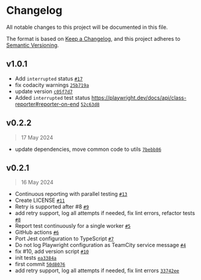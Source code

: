 # Changelog

All notable changes to this project will be documented in this file.

The format is based on [Keep a Changelog](https://keepachangelog.com/en/1.1.0/),
and this project adheres to [Semantic Versioning](https://semver.org/spec/v2.0.0.html).

## v1.0.1

- Add `interrupted` status [`#17`](https://github.com/artemrudenko/playwright-teamcity-reporter/pull/17)
- fix codacity warnings [`25b719a`](https://github.com/artemrudenko/playwright-teamcity-reporter/commit/25b719a4691930f653b8c5f2530f164e8c5459ea)
- update version [`c05f7d7`](https://github.com/artemrudenko/playwright-teamcity-reporter/commit/c05f7d7c93ed074c6464c0ec4cbff02ea8a25a67)
- Added `interrupted` test status <https://playwright.dev/docs/api/class-reporter#reporter-on-end> [`52c63d8`](https://github.com/artemrudenko/playwright-teamcity-reporter/commit/52c63d8d872d9aba860df8c093d8154695105f15)

## v0.2.2

> 17 May 2024

- update dependencies, move common code to utils [`7bebb86`](https://github.com/artemrudenko/playwright-teamcity-reporter/commit/7bebb86d55dc248d937db7600bf12ae4640dde09)

## v0.2.1

> 16 May 2024

- Continuous reporting with parallel testing [`#13`](https://github.com/artemrudenko/playwright-teamcity-reporter/pull/13)
- Create LICENSE [`#11`](https://github.com/artemrudenko/playwright-teamcity-reporter/pull/11)
- Retry is supported after #8 [`#9`](https://github.com/artemrudenko/playwright-teamcity-reporter/pull/9)
- add retry support, log all attempts if needed, fix lint errors, refactor tests [`#8`](https://github.com/artemrudenko/playwright-teamcity-reporter/pull/8)
- Report test continuously for a single worker [`#5`](https://github.com/artemrudenko/playwright-teamcity-reporter/pull/5)
- GitHub actions [`#6`](https://github.com/artemrudenko/playwright-teamcity-reporter/pull/6)
- Port Jest configuration to TypeScript [`#7`](https://github.com/artemrudenko/playwright-teamcity-reporter/pull/7)
- Do not log Playwright configuration as TeamCity service message [`#4`](https://github.com/artemrudenko/playwright-teamcity-reporter/pull/4)
- fix #10, add version script [`#10`](https://github.com/artemrudenko/playwright-teamcity-reporter/issues/10)
- init tests [`ea3384a`](https://github.com/artemrudenko/playwright-teamcity-reporter/commit/ea3384a84dad3ca049deff77af22d5109e0ed841)
- first commit [`50d8076`](https://github.com/artemrudenko/playwright-teamcity-reporter/commit/50d80766ebefc74ce2e097b9260a3e9ed7dd7a29)
- add retry support, log all attempts if needed, fix lint errors [`33742ee`](https://github.com/artemrudenko/playwright-teamcity-reporter/commit/33742ee6fac3ebdc03417cb06a01c7d552c401af)
